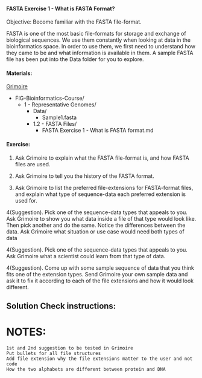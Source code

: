 #### FASTA Exercise 1 - What is FASTA Format?

Objective: Become familiar with the FASTA file-format. 

FASTA is one of the most basic file-formats for storage and exchange of biological sequences. We use them constantly when looking at data in the bioinformatics space. In order to use them, we first need to understand how they came to be and what information is available in them. A sample FASTA file has been put into the Data folder for you to explore. 

#### Materials: 

[Grimoire](https://chat.openai.com/g/g-n7Rs0IK86-grimoire)

* FIG-Bioinformatics-Course/
    * 1 - Representative Genomes/
        * Data/
            * Sample1.fasta
        * 1.2 - FASTA Files/
            * FASTA Exercise 1 - What is FASTA format.md


#### Exercise: 

1. Ask Grimoire to explain what the FASTA file-format is, and how FASTA files are used.

2. Ask Grimoire to tell you the history of the FASTA format. 

3. Ask Grimoire to list the preferred file-extensions for FASTA-format files, and explain what type of sequence-data each preferred extension is used for.

4(Suggestion). Pick one of the sequence-data types that appeals to you. Ask Grimoire to show you what data inside a file of that type would look like. Then pick another and do the same. Notice the differences between the data. 
    Ask Grimoire what situation or use case would need both types of data

4(Suggestion). Pick one of the sequence-data types that appeals to you.  Ask Grimoire what a scientist could learn from that type of data. 

4(Suggestion). Come up with some sample sequence of data that you think fits one of the extension types. Send Grimoire your own sample data and ask it to fix it according to each of the file extensions and how it would look different. 

## Solution Check instructions:


# NOTES:
    1st and 2nd suggestion to be tested in Grimoire
    Put bullets for all file structures
    Add file extension why the file extensions matter to the user and not code 
    How the two alphabets are different between protein and DNA
